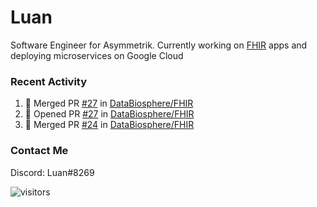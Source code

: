 # Luan

Software Engineer for Asymmetrik. Currently working on [FHIR](https://hl7.org/FHIR/) apps and deploying microservices on Google Cloud

### Recent Activity

<!--START_SECTION:activity-->
1. 🎉 Merged PR [#27](https://github.com/DataBiosphere/FHIR/pull/27) in [DataBiosphere/FHIR](https://github.com/DataBiosphere/FHIR)
2. 💪 Opened PR [#27](https://github.com/DataBiosphere/FHIR/pull/27) in [DataBiosphere/FHIR](https://github.com/DataBiosphere/FHIR)
3. 🎉 Merged PR [#24](https://github.com/DataBiosphere/FHIR/pull/24) in [DataBiosphere/FHIR](https://github.com/DataBiosphere/FHIR)
<!--END_SECTION:activity-->

<!--START_SECTION:activity-->

### Contact Me

Discord: Luan#8269

![visitors](https://visitor-badge.glitch.me/badge?page_id=luan-asym.visitor-badge)
